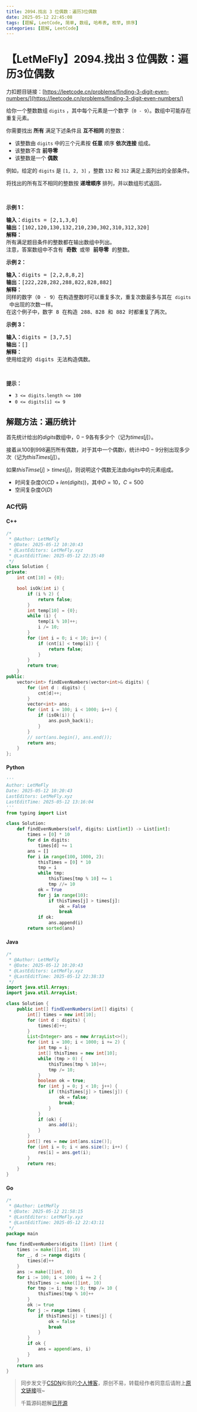 ```yaml
---
title: 2094.找出 3 位偶数：遍历3位偶数
date: 2025-05-12 22:45:08
tags: [题解, LeetCode, 简单, 数组, 哈希表, 枚举, 排序]
categories: [题解, LeetCode]
---
```


# 【LetMeFly】2094.找出 3 位偶数：遍历3位偶数

力扣题目链接：[https://leetcode.cn/problems/finding-3-digit-even-numbers/](https://leetcode.cn/problems/finding-3-digit-even-numbers/)

<p>给你一个整数数组 <code>digits</code> ，其中每个元素是一个数字（<code>0 - 9</code>）。数组中可能存在重复元素。</p>

<p>你需要找出 <strong>所有</strong> 满足下述条件且 <strong>互不相同</strong> 的整数：</p>

<ul>
	<li>该整数由 <code>digits</code> 中的三个元素按 <strong>任意</strong> 顺序 <strong>依次连接</strong> 组成。</li>
	<li>该整数不含 <strong>前导零</strong></li>
	<li>该整数是一个 <strong>偶数</strong></li>
</ul>

<p>例如，给定的 <code>digits</code> 是 <code>[1, 2, 3]</code> ，整数 <code>132</code> 和 <code>312</code> 满足上面列出的全部条件。</p>

<p>将找出的所有互不相同的整数按 <strong>递增顺序</strong> 排列，并以数组形式返回<em>。</em></p>

<p>&nbsp;</p>

<p><strong>示例 1：</strong></p>

<pre>
<strong>输入：</strong>digits = [2,1,3,0]
<strong>输出：</strong>[102,120,130,132,210,230,302,310,312,320]
<strong>解释：</strong>
所有满足题目条件的整数都在输出数组中列出。 
注意，答案数组中不含有 <strong>奇数</strong> 或带 <strong>前导零</strong> 的整数。</pre>

<p><strong>示例 2：</strong></p>

<pre>
<strong>输入：</strong>digits = [2,2,8,8,2]
<strong>输出：</strong>[222,228,282,288,822,828,882]
<strong>解释：</strong>
同样的数字（0 - 9）在构造整数时可以重复多次，重复次数最多与其在 <code>digits</code> 中出现的次数一样。 
在这个例子中，数字 8 在构造 288、828 和 882 时都重复了两次。 
</pre>

<p><strong>示例 3：</strong></p>

<pre>
<strong>输入：</strong>digits = [3,7,5]
<strong>输出：</strong>[]
<strong>解释：</strong>
使用给定的 digits 无法构造偶数。
</pre>

<p>&nbsp;</p>

<p><strong>提示：</strong></p>

<ul>
	<li><code>3 &lt;=&nbsp;digits.length &lt;= 100</code></li>
	<li><code>0 &lt;= digits[i] &lt;= 9</code></li>
</ul>


    
## 解题方法：遍历统计

首先统计给出的$digits$数组中，$0-9$各有多少个（记为$times[j]$）。

接着从$100$到$998$遍历所有偶数，对于其中一个偶数$i$，统计$i$中$0-9$分别出现多少次（记为$thisTimes[j]$）。

如果$thisTimse[j]\gt times[j]$，则说明这个偶数无法由digits中的元素组成。

+ 时间复杂度$O(CD+len(digits))$，其中$D=10$，$C=500$
+ 空间复杂度$O(D)$

### AC代码

#### C++

```cpp
/*
 * @Author: LetMeFly
 * @Date: 2025-05-12 10:20:43
 * @LastEditors: LetMeFly.xyz
 * @LastEditTime: 2025-05-12 22:35:40
 */
class Solution {
private:
    int cnt[10] = {0};

    bool isOk(int i) {
        if (i % 2) {
            return false;
        }
        int temp[10] = {0};
        while (i) {
            temp[i % 10]++;
            i /= 10;
        }
        for (int i = 0; i < 10; i++) {
            if (cnt[i] < temp[i]) {
                return false;
            }
        }
        return true;
    }
public:
    vector<int> findEvenNumbers(vector<int>& digits) {
        for (int d : digits) {
            cnt[d]++;
        }
        vector<int> ans;
        for (int i = 100; i < 1000; i++) {
            if (isOk(i)) {
                ans.push_back(i);
            }
        }
        // sort(ans.begin(), ans.end());
        return ans;
    }
};
```

#### Python

```python
'''
Author: LetMeFly
Date: 2025-05-12 10:20:43
LastEditors: LetMeFly.xyz
LastEditTime: 2025-05-12 13:16:04
'''
from typing import List

class Solution:
    def findEvenNumbers(self, digits: List[int]) -> List[int]:
        times = [0] * 10
        for d in digits:
            times[d] += 1
        ans = []
        for i in range(100, 1000, 2):
            thisTimes = [0] * 10
            tmp = i
            while tmp:
                thisTimes[tmp % 10] += 1
                tmp //= 10
            ok = True
            for j in range(10):
                if thisTimes[j] > times[j]:
                    ok = False
                    break
            if ok:
                ans.append(i)
        return sorted(ans)

```

#### Java

```java
/*
 * @Author: LetMeFly
 * @Date: 2025-05-12 10:20:43
 * @LastEditors: LetMeFly.xyz
 * @LastEditTime: 2025-05-12 22:38:33
 */
import java.util.Arrays;
import java.util.ArrayList;

class Solution {
    public int[] findEvenNumbers(int[] digits) {
        int[] times = new int[10];
        for (int d : digits) {
            times[d]++;
        }
        List<Integer> ans = new ArrayList<>();
        for (int i = 100; i < 1000; i += 2) {
            int tmp = i;
            int[] thisTimes = new int[10];
            while (tmp > 0) {
                thisTimes[tmp % 10]++;
                tmp /= 10;
            }
            boolean ok = true;
            for (int j = 0; j < 10; j++) {
                if (thisTimes[j] > times[j]) {
                    ok = false;
                    break;
                }
            }
            if (ok) {
                ans.add(i);
            }
        }
        int[] res = new int[ans.size()];
        for (int i = 0; i < ans.size(); i++) {
            res[i] = ans.get(i);
        }
        return res;
    }
}
```

#### Go

```go
/*
 * @Author: LetMeFly
 * @Date: 2025-05-12 21:58:15
 * @LastEditors: LetMeFly.xyz
 * @LastEditTime: 2025-05-12 22:43:11
 */
package main

func findEvenNumbers(digits []int) []int {
    times := make([]int, 10)
    for _, d := range digits {
        times[d]++
    }
    ans := make([]int, 0)
    for i := 100; i < 1000; i += 2 {
        thisTimes := make([]int, 10)
        for tmp := i; tmp > 0; tmp /= 10 {
            thisTimes[tmp % 10]++
        }
        ok := true
        for j := range times {
            if thisTimes[j] > times[j] {
                ok = false
                break
            }
        }
        if ok {
            ans = append(ans, i)
        }
    }
    return ans
}
```

> 同步发文于[CSDN](https://letmefly.blog.csdn.net/article/details/147906775)和我的[个人博客](https://blog.letmefly.xyz/)，原创不易，转载经作者同意后请附上[原文链接](https://blog.letmefly.xyz/2025/05/12/LeetCode%202094.%E6%89%BE%E5%87%BA3%E4%BD%8D%E5%81%B6%E6%95%B0/)哦~
>
> 千篇源码题解[已开源](https://github.com/LetMeFly666/LeetCode)
